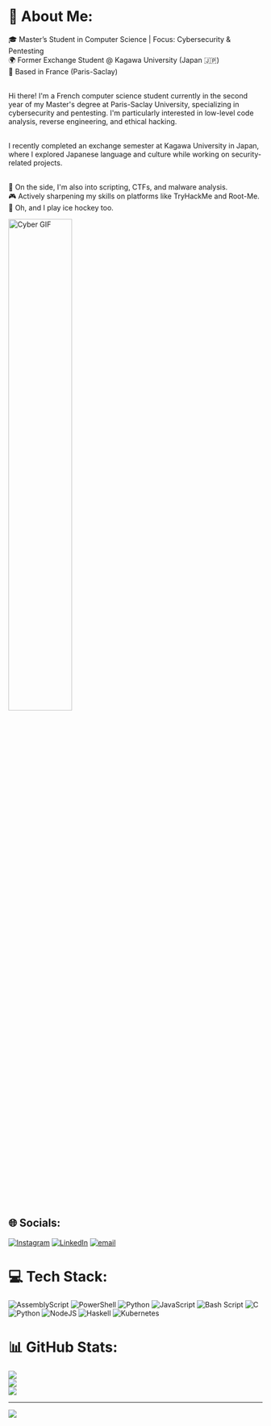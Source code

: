 # 💫 About Me:
🎓 Master’s Student in Computer Science | Focus: Cybersecurity & Pentesting<br>
🌍 Former Exchange Student @ Kagawa University (Japan 🇯🇵)<br>
📍 Based in France (Paris-Saclay)<br><br>

Hi there! I'm a French computer science student currently in the second year of my Master's degree at Paris-Saclay University, specializing in cybersecurity and pentesting. I'm particularly interested in low-level code analysis, reverse engineering, and ethical hacking.<br><br>

I recently completed an exchange semester at Kagawa University in Japan, where I explored Japanese language and culture while working on security-related projects.<br><br>

🧪 On the side, I'm also into scripting, CTFs, and malware analysis.<br>
🎮 Actively sharpening my skills on platforms like TryHackMe and Root-Me.<br>
🏒 Oh, and I play ice hockey too.<br>

<p align="left">
  <img src="https://media0.giphy.com/media/v1.Y2lkPTc5MGI3NjExNTg2YmR3dmJ3cXc3c2Y5Zmt6NDcwM3FnZzBzZG4waHhrdDgxcGxvciZlcD12MV9pbnRlcm5hbF9naWZfYnlfaWQmY3Q9Zw/3osxYlSDn290VbV076/giphy.gif" alt="Cyber GIF" width="50%" />
</p>

## 🌐 Socials:
[![Instagram](https://img.shields.io/badge/Instagram-%23E4405F.svg?logo=Instagram&logoColor=white)](https://instagram.com/elouan.lmc) [![LinkedIn](https://img.shields.io/badge/LinkedIn-%230077B5.svg?logo=linkedin&logoColor=white)](https://linkedin.com/in/elouan-le-marrec-45798a24b) [![email](https://img.shields.io/badge/Email-D14836?logo=gmail&logoColor=white)](mailto:el.lemarrec@gmail.com) 


# 💻 Tech Stack:
![AssemblyScript](https://img.shields.io/badge/assembly%20script-%23000000.svg?style=for-the-badge&logo=assemblyscript&logoColor=white) ![PowerShell](https://img.shields.io/badge/PowerShell-%235391FE.svg?style=for-the-badge&logo=powershell&logoColor=white) ![Python](https://img.shields.io/badge/python-3670A0?style=for-the-badge&logo=python&logoColor=ffdd54) ![JavaScript](https://img.shields.io/badge/javascript-%23323330.svg?style=for-the-badge&logo=javascript&logoColor=%23F7DF1E) ![Bash Script](https://img.shields.io/badge/bash_script-%23121011.svg?style=for-the-badge&logo=gnu-bash&logoColor=white) ![C](https://img.shields.io/badge/c-%2300599C.svg?style=for-the-badge&logo=c&logoColor=white) ![Python](https://img.shields.io/badge/python-3670A0?style=for-the-badge&logo=python&logoColor=ffdd54) ![NodeJS](https://img.shields.io/badge/node.js-6DA55F?style=for-the-badge&logo=node.js&logoColor=white) ![Haskell](https://img.shields.io/badge/Haskell-5e5086?style=for-the-badge&logo=haskell&logoColor=white) ![Kubernetes](https://img.shields.io/badge/kubernetes-%23326ce5.svg?style=for-the-badge&logo=kubernetes&logoColor=white)
# 📊 GitHub Stats:
![](https://github-readme-stats.vercel.app/api?username=artifowl&theme=dark&hide_border=false&include_all_commits=false&count_private=false)<br/>
![](https://nirzak-streak-stats.vercel.app/?user=artifowl&theme=dark&hide_border=false)<br/>
![](https://github-readme-stats.vercel.app/api/top-langs/?username=artifowl&theme=dark&hide_border=false&include_all_commits=false&count_private=false&layout=compact)

---
[![](https://visitcount.itsvg.in/api?id=artifowl&icon=0&color=0)](https://visitcount.itsvg.in)



